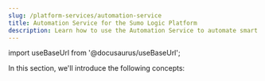 ```yaml
---
slug: /platform-services/automation-service
title: Automation Service for the Sumo Logic Platform
description: Learn how to use the Automation Service to automate smart actions. 
---
```


import useBaseUrl from '@docusaurus/useBaseUrl';

In this section, we'll introduce the following concepts:
